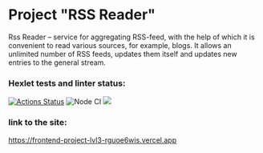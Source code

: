 # Project "RSS Reader"

Rss Reader – service for aggregating RSS-feed, with the help of which it is convenient to read various sources, for example, blogs. It allows an unlimited number of RSS feeds, updates them itself and updates new entries to the general stream.

### Hexlet tests and linter status:
[![Actions Status](https://github.com/drobnov/frontend-project-lvl3/workflows/hexlet-check/badge.svg)](https://github.com/drobnov/frontend-project-lvl3/actions)  ![Node CI](https://github.com/drobnov/frontend-project-lvl3/workflows/Node%20CI/badge.svg)  <a href="https://codeclimate.com/github/drobnov/frontend-project-lvl3/maintainability"><img src="https://api.codeclimate.com/v1/badges/0803201ca6bca295f1ec/maintainability" /></a>

### link to the site:
https://frontend-project-lvl3-rguoe6wis.vercel.app
